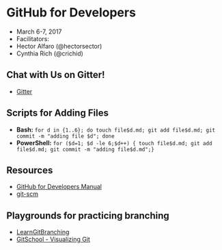 # GitHub for Developers

- March 6-7, 2017
- Facilitators:
 - Hector Alfaro (@hectorsector)
 - Cynthia Rich (@crichid)

## Chat with Us on Gitter!
- [Gitter](https://gitter.im/dev-mar-6/Lobby?utm_source=share-link&utm_medium=link&utm_campaign=share-link)

## Scripts for Adding Files

- **Bash:** `for d in {1..6}; do touch file$d.md; git add file$d.md; git commit -m "adding file $d"; done`
- **PowerShell:** `for ($d=1; $d -le 6;$d++) { touch file$d.md; git add file$d.md; git commit -m "adding file$d.md";}`

## Resources

- [GitHub for Developers Manual](https://github.github.io/training-manual/)
- [git-scm](https://git-scm.com)

## Playgrounds for practicing branching
- [LearnGitBranching](http://learngitbranching.js.org/?NODEMO)
- [GitSchool - Visualizing Git](http://git-school.github.io/visualizing-git/)
